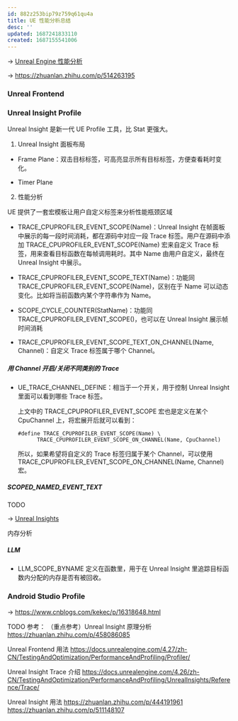 ```yaml
---
id: 882z253bip79z759q61qu4a
title: UE 性能分析总结
desc: ''
updated: 1687241833110
created: 1687155541006
---
```


-> [Unreal Engine 性能分析](https://docs.unrealengine.com/4.27/zh-CN/TestingAndOptimization/PerformanceAndProfiling/)

-> https://zhuanlan.zhihu.com/p/514263195

### Unreal Frontend

### Unreal Insight Profile

Unreal Insight 是新一代 UE Profile 工具，比 Stat 更强大。

1. Unreal Insight 面板布局

- Frame Plane：双击目标标签，可高亮显示所有目标标签，方便查看耗时变化。

- Timer Plane

2. 性能分析

  UE 提供了一套宏模板让用户自定义标签来分析性能瓶颈区域

- TRACE_CPUPROFILER_EVENT_SCOPE(Name)：Unreal Insight 在帧面板中展示的每一段时间消耗，都在源码中对应一段 Trace 标签。用户在源码中添加 TRACE_CPUPROFILER_EVENT_SCOPE(Name) 宏来自定义 Trace 标签，用来查看目标函数在每帧调用耗时。其中 Name 由用户自定义，最终在 Unreal Insight 中展示。

- TRACE_CPUPROFILER_EVENT_SCOPE_TEXT(Name)：功能同 TRACE_CPUPROFILER_EVENT_SCOPE(Name)，区别在于 Name 可以动态变化。比如将当前函数内某个字符串作为 Name。

- SCOPE_CYCLE_COUNTER(StatName)：功能同 TRACE_CPUPROFILER_EVENT_SCOPE()，也可以在 Unreal Insight 展示帧时间消耗

- TRACE_CPUPROFILER_EVENT_SCOPE_TEXT_ON_CHANNEL(Name, Channel)：自定义 Trace 标签属于哪个 Channel。

##### 用 Channel 开启/关闭不同类别的 Trace

- UE_TRACE_CHANNEL_DEFINE：相当于一个开关，用于控制 Unreal Insight 里面可以看到哪些 Trace 标签。

  上文中的 TRACE_CPUPROFILER_EVENT_SCOPE 宏也是定义在某个 CpuChannel 上，将宏展开后就可以看到：
  ```
  #define TRACE_CPUPROFILER_EVENT_SCOPE(Name) \
        TRACE_CPUPROFILER_EVENT_SCOPE_ON_CHANNEL(Name, CpuChannel)
  ```

  所以，如果希望将自定义的 Trace 标签归属于某个 Channel，可以使用 TRACE_CPUPROFILER_EVENT_SCOPE_ON_CHANNEL(Name, Channel) 宏。

##### SCOPED_NAMED_EVENT_TEXT

TODO

-> [Unreal Insights](https://docs.unrealengine.com/4.27/zh-CN/TestingAndOptimization/PerformanceAndProfiling/UnrealInsights/Overview/)

内存分析

##### LLM

- LLM_SCOPE_BYNAME
定义在函数里，用于在 Unreal Insight 里追踪目标函数内分配的内存是否有被回收。

### Android Studio Profile

-> https://www.cnblogs.com/kekec/p/16318648.html


TODO 参考：
（重点参考）Unreal Insight 原理分析 https://zhuanlan.zhihu.com/p/458086085

Unreal Frontend 用法 https://docs.unrealengine.com/4.27/zh-CN/TestingAndOptimization/PerformanceAndProfiling/Profiler/

Unreal Insight Trace 介绍 https://docs.unrealengine.com/4.26/zh-CN/TestingAndOptimization/PerformanceAndProfiling/UnrealInsights/Reference/Trace/

Unreal Insight 用法 
https://zhuanlan.zhihu.com/p/444191961
https://zhuanlan.zhihu.com/p/511148107

